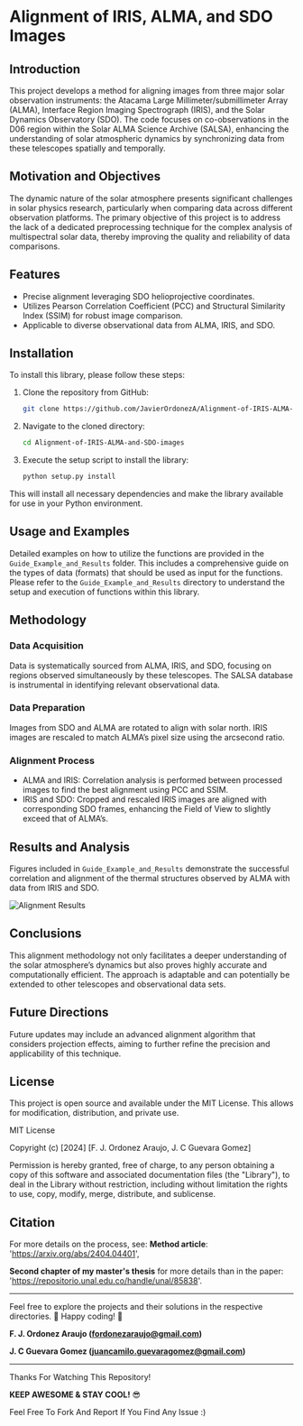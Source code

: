 # Alignment of IRIS, ALMA, and SDO Images
  
## Introduction  
This project develops a  method for aligning images from three major solar observation instruments: the Atacama Large Millimeter/submillimeter Array (ALMA), Interface Region Imaging Spectrograph (IRIS), and the Solar Dynamics Observatory (SDO). The code focuses on co-observations in the D06 region within the Solar ALMA Science Archive (SALSA), enhancing the understanding of solar atmospheric dynamics by synchronizing data from these telescopes spatially and temporally.

## Motivation and Objectives
The dynamic nature of the solar atmosphere presents significant challenges in solar physics research, particularly when comparing data across different observation platforms. The primary objective of this project is to address the lack of a dedicated preprocessing technique for the complex analysis of multispectral solar data, thereby improving the quality and reliability of data comparisons.

## Features
- Precise alignment leveraging SDO helioprojective coordinates.
- Utilizes Pearson Correlation Coefficient (PCC) and Structural Similarity Index (SSIM) for robust image comparison.
- Applicable to diverse observational data from ALMA, IRIS, and SDO.

## Installation
To install this library, please follow these steps:

1. Clone the repository from GitHub:
   ```bash
   git clone https://github.com/JavierOrdonezA/Alignment-of-IRIS-ALMA-and-SDO-images.git
2. Navigate to the cloned directory:
   ```bash
   cd Alignment-of-IRIS-ALMA-and-SDO-images
3. Execute the setup script to install the library:
   ```bash
   python setup.py install
   
This will install all necessary dependencies and make the library available for use in your Python environment.

## Usage and Examples
Detailed examples on how to utilize the functions are provided in the `Guide_Example_and_Results` folder. This includes a comprehensive guide on the types of data (formats) that should be used as input for the functions. Please refer to the `Guide_Example_and_Results` directory to understand the setup and execution of functions within this library.

## Methodology

### Data Acquisition

Data is systematically sourced from ALMA, IRIS, and SDO, focusing on regions observed simultaneously by these telescopes. The SALSA database is instrumental in identifying relevant observational data.

### Data Preparation
Images from SDO and ALMA are rotated to align with solar north. IRIS images are rescaled to match ALMA’s pixel size using the arcsecond ratio.

### Alignment Process
* ALMA and IRIS: Correlation analysis is performed between processed images to find the best alignment using PCC and SSIM.
* IRIS and SDO: Cropped and rescaled IRIS images are aligned with corresponding SDO frames, enhancing the Field of View to slightly exceed that of ALMA’s.

## Results and Analysis
Figures included in `Guide_Example_and_Results` demonstrate the successful correlation and alignment of the thermal structures observed by ALMA with data from IRIS and SDO.

![Alignment Results](https://github.com/JavierOrdonezA/MultiTelescopeAligner-IRIS-ALMA-and-SDO-images/blob/master/Guide_Example_and_Results/result_alingnment_with_iris_new_plot_dpi_100.jpg)


## Conclusions
This alignment methodology not only facilitates a deeper understanding of the solar atmosphere’s dynamics but also proves highly accurate and computationally efficient. The approach is adaptable and can potentially be extended to other telescopes and observational data sets.


## Future Directions
Future updates may include an advanced alignment algorithm that considers projection effects, aiming to further refine the precision and applicability of this technique.

## License
This project is open source and available under the MIT License. This allows for modification, distribution, and private use.

MIT License

Copyright (c) [2024] [F. J. Ordonez Araujo, J. C Guevara Gomez]

Permission is hereby granted, free of charge, to any person obtaining a copy
of this software and associated documentation files (the "Library"), to deal
in the Library without restriction, including without limitation the rights
to use, copy, modify, merge, distribute, and sublicense.




## Citation

For more details on the process, see:
**Method article**: 'https://arxiv.org/abs/2404.04401',

**Second chapter of my master's thesis** for more details than in the paper: 'https://repositorio.unal.edu.co/handle/unal/85838'.

---
Feel free to explore the projects and their solutions in the respective directories.
👾 Happy coding! 🥷

**F. J. Ordonez Araujo (fordonezaraujo@gmail.com)**

**J. C Guevara Gomez (juancamilo.guevaragomez@gmail.com)**

---
Thanks For Watching This Repository!

**KEEP AWESOME & STAY COOL!** 😎

Feel Free To Fork And Report If You Find Any Issue :) 




